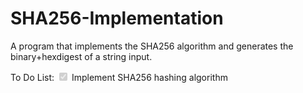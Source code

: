 # SHA256-Implementation
A program that implements the SHA256 algorithm and generates the binary+hexdigest of a string input.

To Do List:
<input type="checkbox" disabled="" checked="">
<label>Implement SHA256 hashing algorithm<label>
